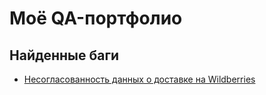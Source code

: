 # Моё QA-портфолио

## Найденные баги
- [Несогласованность данных о доставке на Wildberries](bug-reports/wildberries_region_delivery_bug.md)
